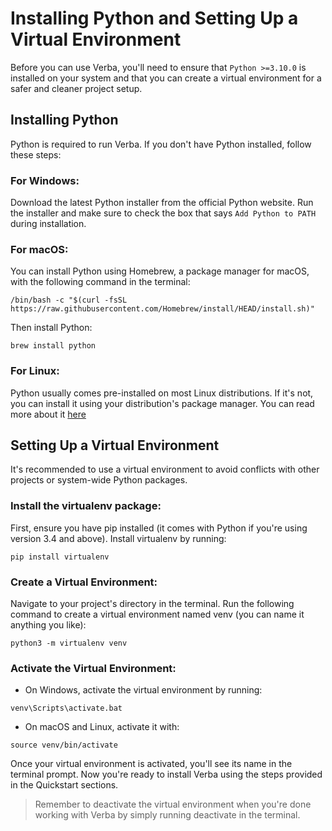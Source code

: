 # Installing Python and Setting Up a Virtual Environment

Before you can use Verba, you'll need to ensure that `Python >=3.10.0` is installed on your system and that you can create a virtual environment for a safer and cleaner project setup.

## Installing Python

Python is required to run Verba. If you don't have Python installed, follow these steps:

### For Windows:

Download the latest Python installer from the official Python website.
Run the installer and make sure to check the box that says `Add Python to PATH` during installation.

### For macOS:

You can install Python using Homebrew, a package manager for macOS, with the following command in the terminal:

```
/bin/bash -c "$(curl -fsSL https://raw.githubusercontent.com/Homebrew/install/HEAD/install.sh)"
```

Then install Python:

```
brew install python
```

### For Linux:

Python usually comes pre-installed on most Linux distributions. If it's not, you can install it using your distribution's package manager. You can read more about it [here](https://opensource.com/article/20/4/install-python-linux)

## Setting Up a Virtual Environment

It's recommended to use a virtual environment to avoid conflicts with other projects or system-wide Python packages.

### Install the virtualenv package:

First, ensure you have pip installed (it comes with Python if you're using version 3.4 and above).
Install virtualenv by running:

```
pip install virtualenv
```

### Create a Virtual Environment:

Navigate to your project's directory in the terminal.
Run the following command to create a virtual environment named venv (you can name it anything you like):

```
python3 -m virtualenv venv
```

### Activate the Virtual Environment:

- On Windows, activate the virtual environment by running:

```
venv\Scripts\activate.bat
```

- On macOS and Linux, activate it with:

```
source venv/bin/activate
```

Once your virtual environment is activated, you'll see its name in the terminal prompt. Now you're ready to install Verba using the steps provided in the Quickstart sections.

> Remember to deactivate the virtual environment when you're done working with Verba by simply running deactivate in the terminal.
